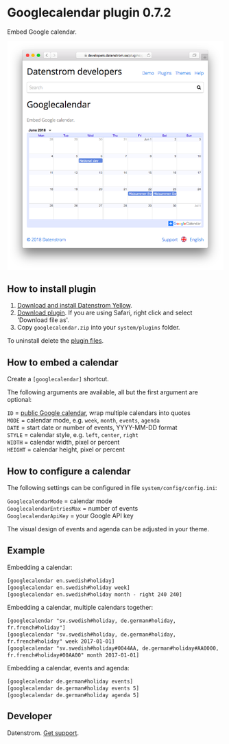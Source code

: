 Googlecalendar plugin 0.7.2
===========================
Embed Google calendar.

<p align="center"><img src="googlecalendar-screenshot.png?raw=true" alt="Screenshot"></p>

## How to install plugin

1. [Download and install Datenstrom Yellow](https://github.com/datenstrom/yellow/).
2. [Download plugin](https://github.com/datenstrom/yellow-plugins/raw/master/zip/googlecalendar.zip). If you are using Safari, right click and select 'Download file as'.
3. Copy `googlecalendar.zip` into your `system/plugins` folder.

To uninstall delete the [plugin files](update.ini).

## How to embed a calendar

Create a `[googlecalendar]` shortcut.

The following arguments are available, all but the first argument are optional:

`ID` = [public Google calendar](https://calendar.google.com/), wrap multiple calendars into quotes  
`MODE` = calendar mode, e.g. `week`, `month`, `events`, `agenda`  
`DATE` = start date or number of events, YYYY-MM-DD format  
`STYLE` = calendar style, e.g. `left`, `center`, `right`  
`WIDTH` = calendar width, pixel or percent  
`HEIGHT` = calendar height, pixel or percent  

## How to configure a calendar

The following settings can be configured in file `system/config/config.ini`:

`GooglecalendarMode` = calendar mode  
`GooglecalendarEntriesMax` = number of events  
`GooglecalendarApiKey` = your Google API key  

The visual design of events and agenda can be adjusted in your theme.

## Example

Embedding a calendar:

    [googlecalendar en.swedish#holiday]
    [googlecalendar en.swedish#holiday week]
    [googlecalendar en.swedish#holiday month - right 240 240]

Embedding a calendar, multiple calendars together:

    [googlecalendar "sv.swedish#holiday, de.german#holiday, fr.french#holiday"]
    [googlecalendar "sv.swedish#holiday, de.german#holiday, fr.french#holiday" week 2017-01-01]
    [googlecalendar "sv.swedish#holiday#0044AA, de.german#holiday#AA0000, fr.french#holiday#00AA00" month 2017-01-01]

Embedding a calendar, events and agenda:

    [googlecalendar de.german#holiday events]
    [googlecalendar de.german#holiday events 5]
    [googlecalendar de.german#holiday agenda 5]

## Developer

Datenstrom. [Get support](https://developers.datenstrom.se/help/support).
